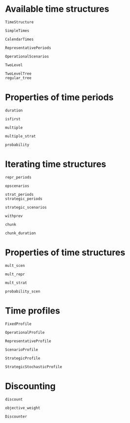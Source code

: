 # Available time structures

```@docs
TimeStructure
```

```@docs
SimpleTimes
```

```@docs
CalendarTimes
```

```@docs
RepresentativePeriods
```

```@docs
OperationalScenarios
```

```@docs
TwoLevel
```

```@docs
TwoLevelTree
regular_tree
```

# Properties of time periods

```@docs
duration
```

```@docs
isfirst
```

```@docs
multiple
```

```@docs
multiple_strat
```

```@docs
probability
```

# Iterating time structures

```@docs
repr_periods
```

```@docs
opscenarios
```

```@docs
strat_periods
strategic_periods
```

```@docs
strategic_scenarios
```

```@docs
withprev
```

```@docs
chunk
```

```@docs
chunk_duration
```

# Properties of time structures
```@docs
mult_scen
```

```@docs
mult_repr
```

```@docs
mult_strat
```

```@docs
probability_scen
```



# Time profiles

```@docs
FixedProfile
```

```@docs
OperationalProfile
```

```@docs
RepresentativeProfile
```

```@docs
ScenarioProfile
```

```@docs
StrategicProfile
```

```@docs
StrategicStochasticProfile
```

# Discounting

```@docs
discount
```

```@docs
objective_weight
```

```@docs
Discounter
```

